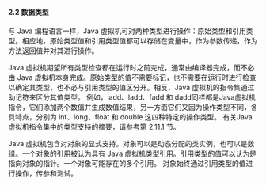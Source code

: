 #### 2.2 数据类型

与 Java 编程语言一样，Java 虚拟机可对两种类型进行操作：原始类型和引用类型。相应地，原始类型值和引用类型值都可以存储在变量中，作为参数传递，作为方法返回值并对其进行操作。

Java 虚拟机期望所有类型检查都在运行时之前完成，通常由编译器完成，而不必由 Java 虚拟机本身完成。原始类型的值不需要标记，也不需要在运行时进行检查以确定其类型，也不必与引用类型的值区分开。相反，Java 虚拟机的指令集通过助记符来区分其值类型。 例如，iadd、ladd、fadd 和 dadd同样都是Java虚拟机指令，它们添加两个数值并生成数值结果，另一方面它们又因为操作类型不同，各具特点，分别为 int、long、float 和 double 这四种特定的操作类型。 有关Java虚拟机指令集中的类型支持的摘要，请参考第 2.11.1 节。

Java 虚拟机包含对对象的显式支持。对象可以是动态分配的类实例，也可以是数组。一个对象的引用被认为具有 Java 虚拟机类型引用。引用类型的值可以认为是指向对象的指针。一个对象可能存在的多个引用。 对象始终通过引用类型的值进行操作，传参和测试。